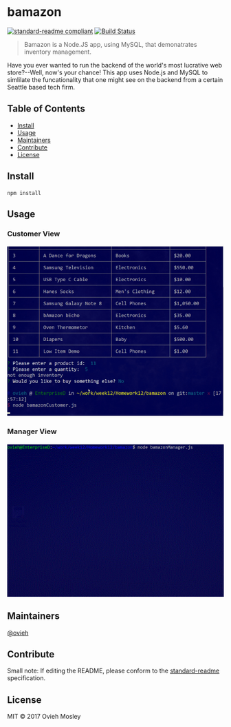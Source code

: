 # bamazon

[![standard-readme compliant](https://img.shields.io/badge/standard--readme-OK-green.svg?style=flat-square)](https://github.com/RichardLitt/standard-readme) [![Build Status](https://travis-ci.org/ovieh/bamazon.svg?branch=master)](https://travis-ci.org/ovieh/bamazon)

> Bamazon is a Node.JS app, using MySQL, that demonatrates inventory management.

Have you ever wanted to run the backend of the world's most lucrative web store?--Well, now's your chance! This app uses Node.js and MySQL to simlilate the funcationality that one might see on the backend from a certain Seattle based tech firm.

## Table of Contents

- [Install](#install)
- [Usage](#usage)
- [Maintainers](#maintainers)
- [Contribute](#contribute)
- [License](#license)

## Install

```
npm install
```

## Usage

### Customer View

![Customer View Gif](/img/customer.gif)

### Manager View

![Manager View Gif](/img/manager.gif)


## Maintainers

[@ovieh](https://github.com/ovieh)

## Contribute



Small note: If editing the README, please conform to the [standard-readme](https://github.com/RichardLitt/standard-readme) specification.

## License

MIT © 2017 Ovieh Mosley

